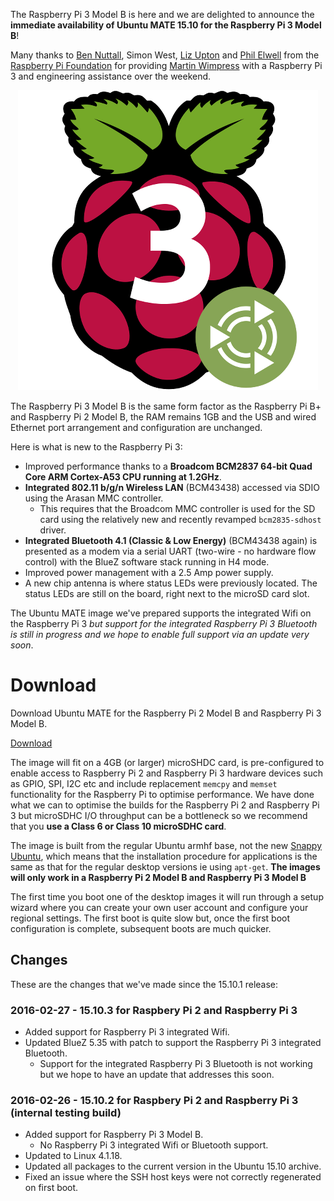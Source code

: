<!--
.. title: Ubuntu MATE for Raspberry Pi 3
.. slug: ubuntu-mate-for-raspberry-pi-3
.. date: 2016-02-29 07:00:00 UTC
.. tags: Ubuntu,Raspberry Pi,Raspberry Pi 2,Raspberry Pi 3,Ubuntu MATE,15.10,Released
.. link:
.. description:
.. type: text
.. author: Martin Wimpress
-->

The Raspberry Pi 3 Model B is here and we are delighted to announce the
**immediate availability of Ubuntu MATE 15.10 for the Raspberry Pi
3 Model B**!

Many thanks to [Ben
Nuttall](https://twitter.com/ben_nuttall), Simon West, [Liz
Upton](https://twitter.com/liz_upton) and [Phil
Elwell](https://github.com/pelwell) from the [Raspberry Pi
Foundation](https://www.raspberrypi.org/) for providing [Martin
Wimpress](https://twitter.com/m_wimpress) with a Raspberry Pi 3 and
engineering assistance over the weekend.

<div align="center">
  <img src="/images/logos/ubuntu-mate-flavour-maker-pi3.png" alt="Ubuntu MATE for the Raspberry Pi 3" title="Ubuntu MATE for the Raspberry Pi 3" />
</div>

The Raspberry Pi 3 Model B is the same form factor as the Raspberry Pi
B+ and Raspberry Pi 2 Model B, the RAM remains 1GB and the USB and
wired Ethernet port arrangement and configuration are unchanged.

Here is what is new to the Raspberry Pi 3:

  * Improved performance thanks to a **Broadcom BCM2837 64-bit Quad Core ARM Cortex-A53 CPU running at 1.2GHz**.
  * **Integrated 802.11 b/g/n Wireless LAN** (BCM43438) accessed via SDIO using the Arasan MMC controller.
    * This requires that the Broadcom MMC controller is used for the SD card using the relatively new and recently revamped `bcm2835-sdhost` driver.
  * **Integrated Bluetooth 4.1 (Classic & Low Energy)** (BCM43438 again) is presented as a modem via a serial UART (two-wire - no hardware flow control) with the BlueZ software stack running in H4 mode.
  * Improved power management with a 2.5 Amp power supply.
  * A new chip antenna is where status LEDs were previously located. The status LEDs are still on the board, right next to the microSD card slot.

The Ubuntu MATE image we've prepared supports the integrated Wifi on the
Raspberry Pi 3 *but support for the integrated Raspberry Pi 3 Bluetooth
is still in progress and we hope to enable full support via an update
very soon*.

<div class="bs-component">
    <div class="jumbotron">
        <h1>Download</h1>
        <p>Download Ubuntu MATE for the Raspberry Pi 2 Model B and Raspberry Pi 3 Model B.</p>
        <a href="/raspberry-pi/" class="btn btn-primary btn-lg">Download</a>
    </div>
</div>

The image will fit on a 4GB (or larger) microSHDC card, is
pre-configured to enable access to Raspberry Pi 2 and Raspberry Pi 3
hardware devices such as GPIO, SPI, I2C etc and include replacement
`memcpy` and `memset` functionality for the Raspberry Pi to optimise
performance. We have done what we can to optimise the builds for the
Raspberry Pi 2 and Raspberry Pi 3 but microSDHC I/O throughput can be a
bottleneck so we recommend that you **use a Class 6 or Class 10
microSDHC card**.

The image is built from the regular Ubuntu armhf base, not the new
[Snappy Ubuntu](https://developer.ubuntu.com/en/snappy/), which means
that the installation procedure for applications is the same as that for
the regular desktop versions ie using `apt-get`. **The images will only
work in a Raspberry Pi 2 Model B and Raspberry Pi 3 Model B**

The first time you boot one of the desktop images it will run through a
setup wizard where you can create your own user account and configure
your regional settings. The first boot is quite slow but, once the first
boot configuration is complete, subsequent boots are much quicker.

## Changes

These are the changes that we've made since the 15.10.1 release:

### 2016-02-27 - 15.10.3 for Raspbery Pi 2 and Raspberry Pi 3

  * Added support for Raspberry Pi 3 integrated Wifi.
  * Updated BlueZ 5.35 with patch to support the Raspberry Pi 3 integrated Bluetooth.
    * Support for the integrated Raspberry Pi 3 Bluetooth is not working but we hope to have an update that addresses this soon.

### 2016-02-26 - 15.10.2 for Raspbery Pi 2 and Raspberry Pi 3 (internal testing build)

  * Added support for Raspberry Pi 3 Model B.
    * No Raspberry Pi 3 integrated Wifi or Bluetooth support.
  * Updated to Linux 4.1.18.
  * Updated all packages to the current version in the Ubuntu 15.10 archive.
  * Fixed an issue where the SSH host keys were not correctly regenerated on first boot.